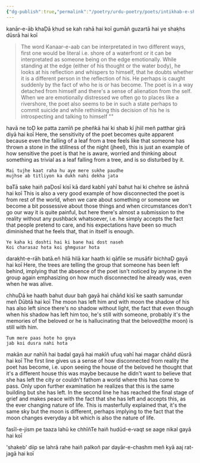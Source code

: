 ```yaml
---
{"dg-publish":true,"permalink":"/poetry/urdu-poetry/poets/intikhab-e-shakeb/fasil-e-jism-pe-taaza-lahu-ke-chhin-te-hain/"}
---
```




kanār-e-āb khaḌā ḳhud se kah rahā hai koī
gumāñ guzartā hai ye shaḳhs dūsrā hai koī
>The word Kanaar-e-aab can be interpretated in two different ways, first one would be literal i.e. shore of a waterfront or it can be interpretated as someone being on the edge emotionally. 
>While standing at the edge (either of his thought or the water body), he looks at his reflection and whispers to himself, that he doubts whether it is a different person in the reflection of his. He perhaps is caught suddenly by the fact of who he is or has become. The poet is in a way detached from himself and there's a sense of alienation from the self. 
>When we are emotionally distressed we often go to places like a rivershore, the poet also seems to be in such a state perhaps to commit suicide and while rethinking this decision of his he is introspecting and talking to himself ""

havā ne toḌ ke patta zamīñ pe pheñkā hai
ki shab kī jhiil meñ patthar girā diyā hai koī
	Here, the sensitivity of the poet becomes quite apparent because even the falling of a leaf from a tree feels like that someone has thrown a stone in the stillness of the night (jheel), this is just an example of how sensitive the poet is that he is aware, worried and thinking about something as trivial as a leaf falling from a tree, and is so disturbed by it.

	Mai tujhe kaat raha hu aye mere sukhe paudhe 
	mujhse ab titliyon ka dukh nahi dekha jata
	
baTā sake haiñ paḌosī kisī kā dard kabhī
yahī bahut hai ki chehre se āshnā hai koī
	This is also a very good example of how disconnected the poet is from rest of the world, when we care about something or someone we become a bit possessive about those things and when circumstances don't go our way it is quite painful, but here there's almost a submission to the reality without any pushback whatsoever, i.e. he simply accepts the fact that people pretend to care, and his expectations have been so much diminished that he feels that, that in itself is enough. 
	
	Ye kaha ki doshti hai ki bane hai dost naseh 
	Koi charasaz hota koi ghmgusar hota

daraḳht-e-rāh batā.eñ hilā hilā kar haath
ki qāfile se musāfir bichhaḌ gayā hai koī
	Here, the trees are telling the group that someone has been left behind, implying that the absence of the poet isn't noticed by anyone in the group again emphasizing on how much disconnected he already was, even when he was alive. 

chhuḌā ke haath bahut duur bah gayā hai chāñd
kisī ke saath samundar meñ Dūbtā hai koī
	The moon has left him and with moon the shadow of his has also left since there's no shadow without light, the fact that even though when his shadow has left him too, he's still with someone, probably it's the memories of the beloved or he is hallucinating that the beloved(the moon) is still with him. 
	
	Tum mere paas hote ho goya 
	jab koi dusra nahi hota

makān aur nahīñ hai badal gayā hai makīñ
ufuq vahī hai magar chāñd dūsrā hai koī
	The first line gives us a sense of how disconnected from reality the poet has become, i.e. upon seeing the house of the beloved he thought that it's a different house this was maybe because he didn't want to believe that she has left the city or couldn't fathom a world where this has come to pass. Only upon further examination he realizes that this is the same building but she has left. 
	In the second line he has reached the final stage of grief and makes peace with the fact that she has left and accepts this, as the ever changing nature of life. This is masterfully explained that, it's the same sky but the moon is different, perhaps implying to the fact that the moon changes everyday a bit which is also the nature of life. 

fasīl-e-jism pe taaza lahū ke chhīñTe haiñ
hudūd-e-vaqt se aage nikal gayā hai koī 

'shakeb' diip se lahrā rahe haiñ palkoñ par
dayār-e-chashm meñ kyā aaj rat-jagā hai koī

